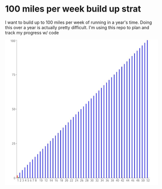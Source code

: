 # 100 miles per week build up strat

I want to build up to 100 miles per week of running in a year's time. Doing this over a year is actually pretty difficult. I'm using this repo to plan and track my progress w/ code

<img src=graph.jpg/>
